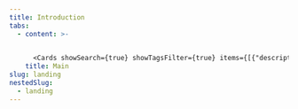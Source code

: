 ```yaml
---
title: Introduction
tabs:
  - content: >-
      

      <Cards showSearch={true} showTagsFilter={true} items={[{"description":"An accordion vertically stacked group of interactive headings that reveal an associated section of content when clicked","heading":"Accordion","link":{"href":"https://atomlearning.design/components/layout/accordion"},"tags":["Layout/Structure"],"image":"/admin/images/accordion.svg"},{"description":"An accessible interactive wrapper around Icon to trigger an action behaving just like buttons.","heading":"Action icon","tags":["Actions","Navigation"],"link":{"href":"https://atomlearning.design/components/navigation/action-icon"},"image":"/admin/images/action-icon.svg"},{"description":"A modal dialog that interrupts the user with important content and expects a response.","heading":"Alert dialog","tags":["Feedback","Overlays"],"link":{"href":"https://atomlearning.design/components/feedback/alert-dialog"},"image":"/admin/images/alert-dialog.svg"},{"heading":"Avatar","description":"An avatar is a component that offers a visual representation of a user or entity. It helps to quickly identify users or objects.","link":{"href":"https://atomlearning.design/components/media/avatar"},"tags":["Media","Actions","Images and icons"],"image":"/admin/images/avatar.svg"},{"heading":"Badge","link":{"href":"https://atomlearning.design/components/feedback/badge"},"description":"Badges are visual indicators for labels, useful to emphasize information to the user. Works best with single-word values.","tags":["Feedback"]},{"heading":"Box","description":"Box is our most fundamental layout component, an abstraction over the div element.","tags":["Layout/Structure"],"link":{"href":"https://atomlearning.design/components/layout/box"},"image":"/admin/images/box.svg"},{"description":"Buttons trigger an action such as submitting a form or showing/hiding an interface component.","heading":"Button","link":{"href":"https://atomlearning.design/components/navigation/button"},"tags":["Actions","Navigation"],"image":"/admin/images/button.svg"},{"link":{"href":"https://atomlearning.design/components/media/carousel"},"description":"The Carousel component displays a series of slides that can be swiped between or selected directly via buttons","heading":"Carousel","tags":["Media","Images and icons"],"image":"/admin/images/carousel.svg"},{"heading":"Checkbox","description":"A toggle input for choosing from predefined options.","link":{"href":"https://atomlearning.design/components/form/fields/checkbox-field"},"image":"/admin/images/checkbox.svg","tags":["Inputs"]},{"heading":"Chip","description":"A component in the shape of a pill providing visual cues to prompt users to enter information or filter content.","link":{"href":"https://atomlearning.design/components/feedback/chip"},"tags":["Inputs","Filter"],"image":"/admin/images/chips.svg"},{"description":"Combobox combines a text input with a list of suggested values.","heading":"Combobox","link":{"href":"https://atomlearning.design/components/form/primitives/combobox"},"tags":["Inputs"],"image":"/admin/images/combobox.svg"},{"description":"Displays tabular data with features such as sorting and pagination.","heading":"Table","image":"/admin/images/datatable.svg","tags":["List and tables","Layout/Structure"],"link":{"href":"https://atomlearning.design/components/content/table"}},{"description":"A form component that provides a styled date selector.","heading":"Date input","link":{"href":"https://atomlearning.design/components/form/fields/date-field"},"tags":["Inputs"],"image":"/admin/images/date-input.svg"},{"description":"The Dialog component renders its children inside a modal and puts a dimmer over the rest of the screen.","heading":"Dialog","link":{"href":"https://atomlearning.design/components/surfaces/dialog"},"tags":["Overlays","Layout/Structure"],"image":"/admin/images/dialog.svg"},{"description":"Use Divider to render a horizontal or vertical line that will extend to the parent node's width/height.","heading":"Divider","image":"/admin/images/divider.svg","link":{"href":"https://atomlearning.design/components/content/divider"},"tags":["Layout/Structure"]},{"description":"A menu in which options are hidden by default but can be shown by interacting with a button; it is not a form input.","heading":"Dropdown menu","image":"/admin/images/dropdown-menu-_new-⚠️not.coded⚠️.svg","tags":["Actions","Inputs"],"link":{"href":"https://atomlearning.design/components/surfaces/dropdown-menu"}},{"description":"Empty states are messages that provide an explanation of an interface in absence of content.","heading":"Empty state","link":{"href":"https://atomlearning.design/components/feedback/empty-state"},"tags":["Feedback"],"image":"/admin/images/empty-state.svg"},{"heading":"File input","description":"An input that allows users to upload a file from their device.","tags":["Inputs"],"link":{"href":"https://atomlearning.design/components/form/primitives/file-input"},"image":"/admin/images/file-input.svg"},{"image":"/admin/images/flex.svg","heading":"Flex","description":"The Flex component is a light abstraction over Box that sets its rendering context to flex.","link":{"href":"https://atomlearning.design/components/layout/flex"},"tags":["Layout/Structure"]},{"description":"The Grid component implements a simple CSS grid with auto-fit columns.","heading":"Grid","tags":["Layout/Structure"],"image":"/admin/images/grid.svg","link":{"href":"https://atomlearning.design/components/layout/grid"}},{"description":"Use Heading to define a semantically relevant title to a component, section, or page.","heading":"Heading","link":{"href":"https://atomlearning.design/components/content/heading"},"image":"/admin/images/heading.svg","tags":["Titles and text"]},{"image":"/admin/images/icon.svg","description":"A standardized way to render icons, ensuring that only the icons you use are included in your output.","heading":"Icon","link":{"href":"https://atomlearning.design/components/content/icon"},"tags":["Images and icons","Media"]},{"description":"An element for embedding images.","heading":"Image","link":{"href":"https://atomlearning.design/components/media/image"},"tags":["Media","Images and icons"],"image":"/admin/images/image.svg"},{"image":"/admin/images/inline-messages.svg","heading":"Inline message","description":"An inline feedback message in the form of simple text that informs the user of relevant information, revealed in context.","link":{"href":"https://atomlearning.design/components/feedback/inline-message"},"tags":["Feedback"]},{"image":"/admin/images/input-field.svg","heading":"Input field","description":"A form control that accepts a single line of text and numbers.","tags":["Inputs"],"link":{"href":"https://atomlearning.design/components/form/fields/input-field"}},{"heading":"Label","description":"A text label for form inputs.","link":{"href":"https://atomlearning.design/components/form/primitives/label"},"tags":["Inputs"],"image":"/admin/images/label.svg"},{"heading":"Link","description":"A link is a reference to a resource. This can be external or internal.","tags":["Actions","Layout/Structure"],"link":{"href":"https://atomlearning.design/components/navigation/link"},"image":"/admin/images/link.svg"},{"heading":"List","description":"Lists are used for grouping a collection of related items. There are unordered and ordered lists.","tags":["List and tables"],"link":{"href":"https://atomlearning.design/components/content/list"},"image":"/admin/images/list.svg"},{"description":"A visual indicator that a process is happening in the background.","heading":"Loader","link":{"href":"https://atomlearning.design/components/feedback/loader"},"tags":["Feedback"],"image":"/admin/images/loader.svg"},{"description":"MarkdownContent will transform a Markdown string into Atom Learning design system components.","heading":"Markdown content","image":"/admin/images/markdown.svg","link":{"href":"https://atomlearning.design/components/content/markdown-content"},"tags":["Layout/Structure"]},{"heading":"Navigation menu","description":"NavigationMenu exports components that combine to form a container for navigation links.","tags":["Navigation"],"link":{"href":"https://atomlearning.design/components/navigation/navigation-menu"},"image":"/admin/images/navigation-menu.svg"},{"heading":"Notification badge","description":"A small label that wraps content and displays a numeric notification.","link":{"href":"https://atomlearning.design/components/feedback/notification-badge"},"tags":["Feedback"],"image":"/admin/images/notification-badge.svg"},{"image":"/admin/images/number-input.svg","heading":"Number input","description":"An Input control for editing a numeric/quantity value with increment and decrement buttons next to it.","link":{"href":"https://atomlearning.design/components/form/fields/number-input-field"},"tags":["Inputs"]},{"image":"/admin/images/pagination.svg","heading":"Pagination","description":"A component used whenever a user needs to navigate through sets of data that are too long to fit on one page. ","link":{"href":"https://atomlearning.design/components/navigation/pagination"},"tags":["Navigation","List and tables"]},{"description":"An input for passwords with visibility toggle functionality.","heading":"Password input","link":{"href":"https://atomlearning.design/components/form/fields/password-field"},"tags":["Inputs"],"image":"/admin/images/password-input.svg"},{"image":"/admin/images/popover.svg","description":"The Popover component displays floating informative and actionable content in relation to a target.","heading":"Popover","link":{"href":"https://atomlearning.design/components/surfaces/popover"},"tags":["Overlays","Layout/Structure"]},{"image":"/admin/images/progress-bar.svg","link":{"href":"https://atomlearning.design/components/feedback/progress-bar"},"heading":"Progress bar","description":"A horizontal bar indicating the current completion status of a task, updated as the task progresses.","tags":["Feedback"]},{"image":"/admin/images/radio-button.svg","heading":"Radio button","description":"Radio buttons allow a user to select a single option from a list of predefined options.","tags":["Inputs"],"link":{"href":"https://atomlearning.design/components/form/fields/radio-button-field"}},{"image":"/admin/images/radio-card.svg","heading":"Radio card","description":"A Radio Button that enables extra emphasis and descriptive capability.","link":{"href":"https://atomlearning.design/components/form/primitives/radio-card"},"tags":["Inputs"]},{"image":"/admin/images/search-input.svg","heading":"Search input","description":"Search inputs allow users to find content by entering a search term.","link":{"href":"https://atomlearning.design/components/form/fields/search-field"},"tags":["Inputs","Filter"]},{"image":"/admin/images/selectmenu.svg","description":"A form input used for selecting a value. It shows a list of predefined options for the user to choose from.","heading":"Select","link":{"href":"https://atomlearning.design/components/form/fields/select-field"},"tags":["Inputs"]},{"heading":"Section message","description":"A contextual feedback message displayed to inform the user in a particular section of the page.","link":{"href":"https://atomlearning.design/components/feedback/section-message"},"tags":["Feedback"],"image":"/admin/images/section-message.svg"},{"image":"/admin/images/sidedrawer.svg","heading":"Sidedrawer","link":{"href":"https://atomlearning.design/components/navigation/sidedrawer"},"description":"A side panel to navigate the content of a product. Appears overlaid on top of a page and when triggered by the hamburguer menu.","tags":["Navigation"]},{"description":"A form control for choosing a value within a preset range of values.","heading":"Slider","image":"/admin/images/slider.svg","link":{"href":"https://atomlearning.design/components/form/fields/slider-field"},"tags":["Inputs"]},{"description":"Stack is a layout component that provides an abstraction over the flexbox gap property","heading":"Stack","image":"/admin/images/stack.svg","link":{"href":"https://atomlearning.design/components/layout/stack"},"tags":["Layout/Structure"]},{"image":"/admin/images/stack-content.svg","heading":"Stack content","description":"A layout component to provide internal spacing between content components.","link":{"href":"https://atomlearning.design/components/layout/stack-content"},"tags":["Layout/Structure"]},{"description":"Component to indicate progress during more than one-step processes.","heading":"Stepper","image":"/admin/images/stepper.svg","link":{"href":"https://atomlearning.design/components/navigation/stepper"},"tags":["Navigation","Feedback"]},{"image":"/admin/images/switch.svg","heading":"Switch","description":"A control used to switch between two states: often on or off.","link":{"href":"https://atomlearning.design/components/form/primitives/switch"},"tags":["Inputs"]},{"image":"/admin/images/tab.svg","heading":"Tabs","link":{"href":"https://atomlearning.design/components/layout/tabs"},"description":"Tabs are a component to navigate between different sections of content that are displayed one at a time.","tags":["Navigation","Filter"]},{"image":"/admin/images/text.svg","heading":"Text","description":"Text is our basic component for rendering text, use it for any non-heading text.","link":{"href":"https://atomlearning.design/components/content/text"},"tags":["Titles and text"]},{"description":"A form control for editing multi-line text.","heading":"Textarea","link":{"href":"https://atomlearning.design/components/form/fields/textarea-field"},"tags":["Inputs"],"image":"/admin/images/text-area.svg"},{"image":"/admin/images/toast.svg","heading":"Toast","description":"A floating alert which appears in a layer above other content providing immediate feedback. Disappear automatically or can be dismissed by the user.","link":{"href":"https://atomlearning.design/components/feedback/toast"},"tags":["Feedback","Overlays"]},{"description":"A component that lets users toggle between a group of options. It can be used as single or multi-select.","heading":"Toggle group","image":"/admin/images/toggle-group.svg","link":{"href":"https://atomlearning.design/components/content/toggle-group"},"tags":["Actions","Filter"]},{"image":"/admin/images/tooltip.svg","link":{"href":"https://atomlearning.design/components/surfaces/tooltip"},"description":"Tooltips display a description or extra information about an element, usually on hover, but can also be on click or tap.","heading":"Tooltip","tags":["Feedback"]},{"image":"/admin/images/topbar.svg","heading":"Topbar","description":"The topbar allows users to search, access menus, and navigate. By default it’s fixed at the top of the interface.","tags":["Navigation","Layout/Structure"],"link":{"href":"https://atomlearning.design/components/surfaces/top-bar"}},{"image":"/admin/images/video.svg","heading":"Video","description":"Video component supports playing Vimeo hosted videos.","link":{"href":"https://atomlearning.design/components/media/video"},"tags":["Media"]}]} />
    title: Main
slug: landing
nestedSlug:
  - landing
---
```

